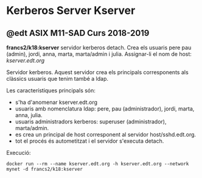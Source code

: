 # Kerberos Server Kserver
## @edt ASIX M11-SAD Curs 2018-2019

**francs2/k18:kserver** servidor kerberos detach. Crea els usuaris pere
  pau (admin), jordi, anna, marta, marta/admin i julia.
  Assignar-li el nom de host: *kserver.edt.org*

Servidor kerberos. Aquest servidor crea els principals corresponents als clàssics
usuaris que tenim també a ldap.

Les característiques principals són:
 * s'ha d'anomenar kserver.edt.org
 * usuaris amb nomenclatura ldap:   pere, pau (administrador), jordi, marta, anna, julia.
 * usuaris administradors kerberos: superuser (administrador), marta/admin.
 * es crea un principal de host corresponent al servidor host/sshd.edt.org.
 * tot el procés és autometitzat i el servidor s'executa detach.

Execució:
```
docker run --rm --name kserver.edt.org -h kserver.edt.org --network mynet -d francs2/k18:kserver
```
